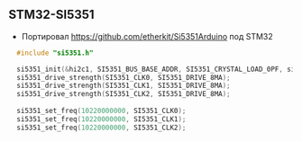 ## STM32-SI5351

* Портировал https://github.com/etherkit/Si5351Arduino под STM32

```C
  #include "si5351.h"

  si5351_init(&hi2c1, SI5351_BUS_BASE_ADDR, SI5351_CRYSTAL_LOAD_0PF, si5351_XTAL*1000000, si5351_FREQ_CORR);
  si5351_drive_strength(SI5351_CLK0, SI5351_DRIVE_8MA);
  si5351_drive_strength(SI5351_CLK1, SI5351_DRIVE_8MA);
  si5351_drive_strength(SI5351_CLK2, SI5351_DRIVE_8MA);
  
  si5351_set_freq(10220000000, SI5351_CLK0);
  si5351_set_freq(10220000000, SI5351_CLK1);
  si5351_set_freq(10220000000, SI5351_CLK2);
```
